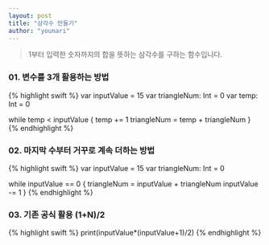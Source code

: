 ```yaml
---
layout: post
title: "삼각수 만들기"
author: "younari"
---
```


> 1부터 입력한 숫자까지의 합을 뜻하는 삼각수를 구하는 함수입니다.

### 01. 변수를 3개 활용하는 방법

{% highlight swift %}
var inputValue = 15
var triangleNum: Int = 0
var temp: Int = 0

while temp < inputValue
{
    temp += 1
    triangleNum = temp + triangleNum
}
{% endhighlight %}


### 02. 마지막 수부터 거꾸로 계속 더하는 방법
{% highlight swift %}
var inputValue = 15
var triangleNum: Int = 0

while inputValue == 0
{
    triangleNum = inputValue + triangleNum
    inputValue -= 1
}
{% endhighlight %}

### 03. 기존 공식 활용 (1+N)/2
{% highlight swift %}
print(inputValue*(inputValue+1)/2)
{% endhighlight %}
